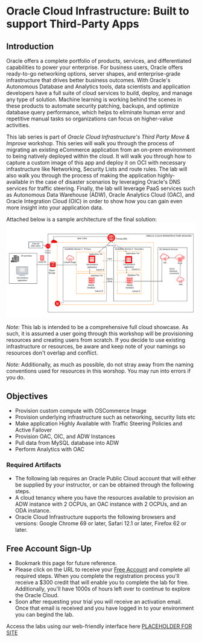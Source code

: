# Oracle Cloud Infrastructure: Built to support Third-Party Apps

## Introduction
Oracle offers a complete portfolio of products, services, and differentiated capabilities to power your enterprise. For business users, Oracle offers ready-to-go networking options, server shapes, and enterprise-grade infrastructure that drives better business outcomes. With Oracle's Autonomous Database and Analytics tools, data scientists and application developers have a full suite of cloud services to build, deploy, and manage any type of solution. Machine learning is working behind the scenes in these products to automate security patching, backups, and optimize database query performance, which helps to eliminate human error and repetitive manual tasks so organizations can focus on higher-value activities.

This lab series is part of *Oracle Cloud Infrastructure's Third Party Move & Improve* workshop. This series will walk you through the process of migrating an existing eCommerce application from an on-prem environment to being natively deployed within the cloud. It will walk you through how to capture a custom image of this app and deploy it on OCI with necessary infrastructure like Networking, Security Lists and route rules. The lab will also walk you through the process of making the application highly-available in the case of disaster scenarios by leveraging Oracle's DNS services for traffic steering. Finally, the lab will leverage PaaS services such as Autonomous Data Warehouse (ADW), Oracle Analytics Cloud (OAC), and Oracle Integration Cloud (OIC) in order to show how you can gain even more insight into your application data.

Attached below is a sample architecture of the final solution:
![](/images/Architecture.png)

*Note:* This lab is intended to be a comprehensive full cloud showcase. As such, it is assumed a user going through this workshop will be provisioning resources and creating users from scratch. If you decide to use existing infrastructure or resources, be aware and keep note of your namings so resources don't overlap and conflict.

*Note:* Additionally, as much as possible, do not stray away from the naming conventions used for resources in this worshop. You may run into errors if you do. 

## Objectives
* Provision custom compute with OSCommerce Image
* Provision underlying infrastructure such as networking, security lists etc
* Make application Highly Available with Traffic Steering Policies and Active Failover
* Provision OAC, OIC, and ADW Instances
* Pull data from MySQL database into ADW
* Perform Analytics with OAC

### Required Artifacts
* The following lab requires an Oracle Public Cloud account that will either be supplied by your instructor, or can be obtained through the following steps.
* A cloud tenancy where you have the resources available to provision an ADW instance with 2 OCPUs, an OAC instance with 2 OCPUs, and an ODA instance.
* Oracle Cloud Infrastructure supports the following browsers and versions: Google Chrome 69 or later, Safari 12.1 or later, Firefox 62 or later.

## Free Account Sign-Up
* Bookmark this page for future reference.
* Please click on the URL to receive your [Free Account](https://myservices.us.oraclecloud.com/mycloud/signup?language=en&sourceType=:ex:tb:::RC_NAMK190227P00084:PredictDemandML_ADW_HOL&SC=:ex:tb:::RC_NAMK190227P00084:PredictDemandML_ADW_HOL&pcode=NAMK190227P00084) and complete all required steps. When you complete the registration process you'll receive a $300 credit that will enable you to complete the lab for free. Additionally, you'll have 1000s of hours left over to continue to explore the Oracle Cloud.
* Soon after requesting your trial you will receive an activation email. Once that email is received and you have logged in to your environment you can begind the lab.

Access the labs using our web-friendly interface here [PLACEHOLDER FOR SITE](www.oracle.com)  
